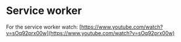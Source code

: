 # Service worker

For the service worker watch: [https://www.youtube.com/watch?v=sOq92prx00w](https://www.youtube.com/watch?v=sOq92prx00w)
